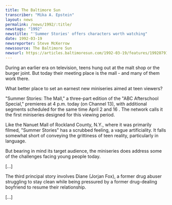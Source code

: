 ```yaml
---
title: The Baltimore Sun
transcriber: "Mika A. Epstein"
layout: news
permalink: /news/1992/:title/
newstags: "1992"
newstitle: "'Summer Stories' offers characters worth watching"
date: 1992-03-19
newsreporter: Steve McKerrow
newssource: The Baltimore Sun
newsurl: https://articles.baltimoresun.com/1992-03-19/features/1992079104_1_summer-stories-mall-miniseries
---
```


During an earlier era on television, teens hung out at the malt shop or the burger joint. But today their meeting place is the mall - and many of them work there.

What better place to set an earnest new miniseries aimed at teen viewers?

"Summer Stories: The Mall," a three-part edition of the "ABC Afterschool Special," premieres at 4 p.m. today (on Channel 13), with additional segments scheduled for the same time April 2 and 16 . The network calls it the first miniseries designed for this viewing period.

Like the Nanuet Mall of Rockland County, N.Y., where it was primarily filmed, "Summer Stories" has a scrubbed feeling, a vague artificiality. It falls somewhat short of conveying the grittiness of teen reality, particularly in language.

But bearing in mind its target audience, the miniseries does address some of the challenges facing young people today.

[...]

The third principal story involves Diane (Jorjan Fox), a former drug abuser struggling to stay clean while being pressured by a former drug-dealing boyfriend to resume their relationship.

[...]
